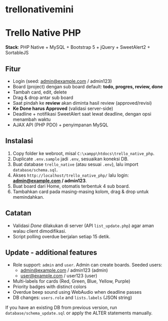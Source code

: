 # trellonativemini
# Trello Native PHP

**Stack**: PHP Native + MySQL + Bootstrap 5 + jQuery + SweetAlert2 + SortableJS

## Fitur
- Login (seed: admin@example.com / admin123)
- Board (project) dengan sub board default: **todo, progres, review, done**
- Tambah card, edit, delete
- Drag & drop antar sub board
- Saat pindah ke **review** akan diminta hasil review (approved/revisi)
- **Ke Done harus Approved** (validasi server-side)
- Deadline + notifikasi SweetAlert saat lewat deadline, dengan opsi menambah waktu
- AJAX API (PHP PDO) + penyimpanan MySQL

## Instalasi
1. Copy folder ke webroot, misal `C:\xampp\htdocs\trello_native_php`.
2. Duplicate `.env.sample` jadi `.env`, sesuaikan koneksi DB.
3. Buat database `trello_native` (atau sesuai `.env`), lalu import `database/schema.sql`.
4. Akses `http://localhost/trello_native_php/` lalu login: **admin@example.com / admin123**.
5. Buat board dari Home, otomatis terbentuk 4 sub board.
6. Tambahkan card pada masing-masing kolom, drag & drop untuk memindahkan.

## Catatan
- Validasi *Done* dilakukan di server (API `list_update.php`) agar aman walau client dimodifikasi.
- Script polling overdue berjalan setiap 15 detik.

## Update - additional features
- Role support: `admin` and `user`. Admin can create boards. Seeded users:
  - admin@example.com / admin123 (admin)
  - user@example.com / user123 (user)
- Multi-labels for cards (Red, Green, Blue, Yellow, Purple)
- Priority badges with distinct colors
- Overdue beep sound using WebAudio when deadline passes
- DB changes: `users.role` and `lists.labels` (JSON string)

If you have an existing DB from previous version, run `database/schema_update.sql` or apply the ALTER statements manually.
